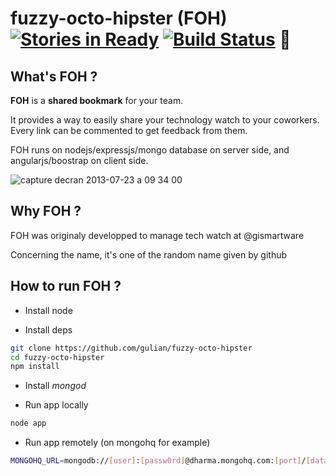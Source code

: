 fuzzy-octo-hipster (FOH) [![Stories in Ready](https://badge.waffle.io/gulian/fuzzy-octo-hipster.png)](http://waffle.io/gulian/fuzzy-octo-hipster) [![Build Status](https://drone.io/github.com/gulian/fuzzy-octo-hipster/status.png)](https://drone.io/github.com/gulian/fuzzy-octo-hipster/latest) :punch:
==================

## What's FOH ?

**FOH** is a **shared bookmark** for your team.

It provides a way to easily share your technology watch to your coworkers. Every link can be commented to get feedback from them.

FOH runs on nodejs/expressjs/mongo database on server side, and angularjs/boostrap on client side.

![capture decran 2013-07-23 a 09 34 00](https://f.cloud.github.com/assets/487387/840185/713c0880-f36a-11e2-9399-a6f505c7b02c.png)

## Why FOH ?

FOH was originaly developped to manage tech watch at @gismartware

Concerning the name, it's one of the random name given by github

## How to run FOH ?

* Install node

* Install deps

```bash
git clone https://github.com/gulian/fuzzy-octo-hipster
cd fuzzy-octo-hipster
npm install
```

* Install _mongod_

* Run app locally

```bash
node app
```

* Run app remotely (on mongohq for example)

```bash
MONGOHQ_URL=mongodb://[user]:[passw0rd]@dharma.mongohq.com:[port]/[database_name] node app
```
